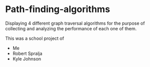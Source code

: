 # Path-finding-algorithms

Displaying 4 different graph traversal algorithms for the purpose of collecting and analyzing the performance of each one of them.


This was a school project of
- Me
- Robert Spralja
- Kyle Johnson
